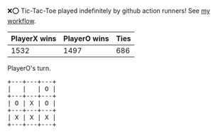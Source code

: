 :x::o: Tic-Tac-Toe played indefinitely by github action runners! See [my workflow](.github/workflows/play.yaml).

|PlayerX wins|PlayerO wins|Ties|
|-|-|-|
|1532|1497|686|

PlayerO's turn.

<pre>
+---+---+---+
|   |   | O |
+---+---+---+
| O | X | O |
+---+---+---+
| X | X | X |
+---+---+---+
</pre>